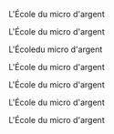 L'École du micro d'argent

L'École du micro d'argent

L'Écoledu micro d'argent

L'École du micro d'argent

L'École du micro d'argent

L'École du micro d'argent

L'École du micro d'argent